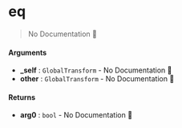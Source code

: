 # eq

> No Documentation 🚧

#### Arguments

- **\_self** : `GlobalTransform` \- No Documentation 🚧
- **other** : `GlobalTransform` \- No Documentation 🚧

#### Returns

- **arg0** : `bool` \- No Documentation 🚧